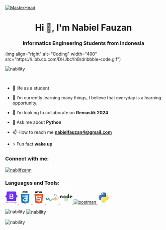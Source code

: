 [![MasterHead](https://i.ibb.co.com/Sw8R6ZNq/Frame-1362790555.jpg)](https://nability.io)
<h1 align="center">Hi 👋, I'm Nabiel Fauzan</h1>
<h3 align="center">Informatics Engineering Students from Indonesia</h3>
(img align="right" alt="Coding" width="400" src="https://i.ibb.co.com/DHJbcYnB/dribbble-code.gif")

<p align="left"> <img src="https://komarev.com/ghpvc/?username=nability&label=Profile%20views&color=0e75b6&style=flat" alt="nability" /> </p>

<p align="left"> <a href="https://twitter.com/" target="blank"><img src="https://img.shields.io/twitter/follow/?logo=twitter&style=for-the-badge" alt="" /></a> </p>

- 🔭 life as a student

- 🌱 I’m currently learning many things, I believe that everyday is a learning opportunity.

- 👯 I’m looking to collaborate on **Gemastik 2024**

- 💬 Ask me about **Python**

- 📫 How to reach me **nabielfauzan4@gmail.com**

- ⚡ Fun fact **wake up**

<h3 align="left">Connect with me:</h3>
<p align="left">
<a href="https://instagram.com/nabilfzann" target="blank"><img align="center" src="https://raw.githubusercontent.com/rahuldkjain/github-profile-readme-generator/master/src/images/icons/Social/instagram.svg" alt="nabilfzann" height="30" width="40" /></a>
</p>

<h3 align="left">Languages and Tools:</h3>
<p align="left"> <a href="https://getbootstrap.com" target="_blank" rel="noreferrer"> <img src="https://raw.githubusercontent.com/devicons/devicon/master/icons/bootstrap/bootstrap-plain-wordmark.svg" alt="bootstrap" width="40" height="40"/> </a> <a href="https://www.w3schools.com/css/" target="_blank" rel="noreferrer"> <img src="https://raw.githubusercontent.com/devicons/devicon/master/icons/css3/css3-original-wordmark.svg" alt="css3" width="40" height="40"/> </a> <a href="https://www.w3.org/html/" target="_blank" rel="noreferrer"> <img src="https://raw.githubusercontent.com/devicons/devicon/master/icons/html5/html5-original-wordmark.svg" alt="html5" width="40" height="40"/> </a> <a href="https://www.mysql.com/" target="_blank" rel="noreferrer"> <img src="https://raw.githubusercontent.com/devicons/devicon/master/icons/mysql/mysql-original-wordmark.svg" alt="mysql" width="40" height="40"/> </a> <a href="https://nodejs.org" target="_blank" rel="noreferrer"> <img src="https://raw.githubusercontent.com/devicons/devicon/master/icons/nodejs/nodejs-original-wordmark.svg" alt="nodejs" width="40" height="40"/> </a> <a href="https://postman.com" target="_blank" rel="noreferrer"> <img src="https://www.vectorlogo.zone/logos/getpostman/getpostman-icon.svg" alt="postman" width="40" height="40"/> </a> <a href="https://www.python.org" target="_blank" rel="noreferrer"> <img src="https://raw.githubusercontent.com/devicons/devicon/master/icons/python/python-original.svg" alt="python" width="40" height="40"/> </a> </p>

<p><img align="left" src="https://github-readme-stats.vercel.app/api/top-langs?username=nability&show_icons=true&locale=en&layout=compact" alt="nability" /></p>

<p>&nbsp;<img align="center" src="https://github-readme-stats.vercel.app/api?username=nability&show_icons=true&locale=en" alt="nability" /></p>

<p><img align="center" src="https://github-readme-streak-stats.herokuapp.com/?user=nability&" alt="nability" /></p>
